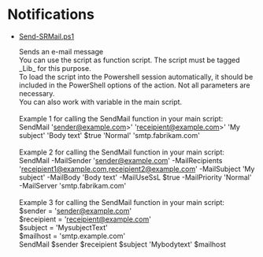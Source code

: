 # Notifications

+ [Send-SRMail.ps1](./Send-SRMail.ps1)

   Sends an e-mail message<br>
   You can use the script as function script. The script must be tagged \_Lib_ for this purpose. <br>
   To load the script into the Powershell session automatically, it should be included in the PowerShell options of the action. Not all parameters are necessary.<br>
   You can also work with variable in the main script.<br><br>
   Example 1 for calling the SendMail function in your main script:<br> SendMail 'sender@example.com>' 'receipient@example.com>' 'My subject' 'Body text' $true 'Normal' 'smtp.fabrikam.com'<br><br>
   Example 2 for calling the SendMail function in your main script:<br> 
   SendMail -MailSender 'sender@example.com' -MailRecipients 'receipient1@example.com,receipient2@example.com' -MailSubject 'My subject' -MailBody 'Body text' -MailUseSsL $true -MailPriority 'Normal' -MailServer 'smtp.fabrikam.com'<br><br>
   Example 3 for calling the SendMail function in your main script:<br>
   $sender = 'sender@example.com'<br>
   $receipient = 'receipient@example.com'<br>
   $subject = 'MysubjectText'<br>
   $mailhost = 'smtp.example.com'<br>
   SendMail $sender $receipient $subject 'Mybodytext' $mailhost<br>
   
